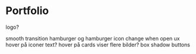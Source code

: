# Portfolio







logo?

smooth transition hamburger og hamburger icon change when open
ux hover på iconer text? 
hover på cards viser flere bilder?
 box shadow buttons
